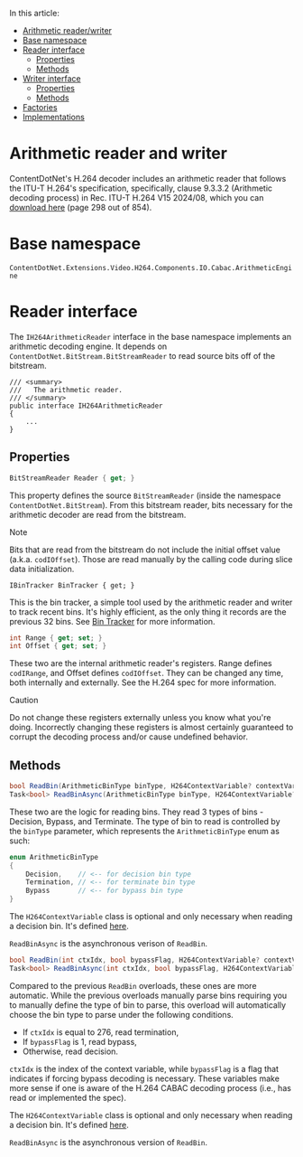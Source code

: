 ﻿In this article:
- [Arithmetic reader/writer](#arithmetic-rw)
- [Base namespace](#base-namespace)
- [Reader interface](#reader-interface)
    - [Properties](#reader-interface-properties)
    - [Methods](#reader-interface-methods)
- [Writer interface](#writer-interface)
    - [Properties](#writer-interface-properties)
    - [Methods](#writer-interface-methods)
- [Factories](#factories)
- [Implementations](#implementations)

<a name="arithmetic-rw"></a>
# Arithmetic reader and writer
ContentDotNet's H.264 decoder includes an arithmetic reader that follows the ITU-T H.264's specification, specifically, clause 9.3.3.2 (Arithmetic decoding process) in Rec. ITU-T H.264 V15 2024/08, which you can [download here](https://www.itu.int/rec/T-REC-H.264-202408-I/en) (page 298 out of 854).

<a name="base-namespace"></a>
# Base namespace
`ContentDotNet.Extensions.Video.H264.Components.IO.Cabac.ArithmeticEngine`

<a name="reader-interface"></a>
# Reader interface
The `IH264ArithmeticReader` interface in the base namespace implements an arithmetic decoding engine. It depends on `ContentDotNet.BitStream.BitStreamReader` to read source bits off of the bitstream.

```
/// <summary>
///   The arithmetic reader.
/// </summary>
public interface IH264ArithmeticReader
{
    ...
}
```

<a name="reader-interface-properties"></a>
## Properties
```cs
BitStreamReader Reader { get; }
```
This property defines the source `BitStreamReader` (inside the namespace `ContentDotNet.BitStream`). From this bitstream reader,
bits necessary for the arithmetic decoder are read from the bitstream.

> [!NOTE]
> Bits that are read from the bitstream do not include the initial offset value (a.k.a. `codIOffset`). Those are read manually by the calling code during slice data initialization.

```
IBinTracker BinTracker { get; }
```
This is the bin tracker, a simple tool used by the arithmetic reader and writer to track recent bins. It's highly efficient, as the only thing it records are
the previous 32 bins. See [Bin Tracker](#bin-tracker) for more information.

```cs
int Range { get; set; }
int Offset { get; set; }
```
These two are the internal arithmetic reader's registers. Range defines `codIRange`, and Offset defines `codIOffset`. They can be
changed any time, both internally and externally. See the H.264 spec for more information.

> [!CAUTION]
> Do not change these registers externally unless you know what you're doing. Incorrectly changing these registers is almost certainly guaranteed to corrupt the decoding process and/or cause undefined behavior.

<a name="reader-interface-methods"></a>
## Methods
```cs
bool ReadBin(ArithmeticBinType binType, H264ContextVariable? contextVariable);
Task<bool> ReadBinAsync(ArithmeticBinType binType, H264ContextVariable? contextVariable);
```
These two are the logic for reading bins. They read 3 types of bins - Decision, Bypass, and Terminate. The
type of bin to read is controlled by the `binType` parameter, which represents the `ArithmeticBinType` enum as such:
```cs
enum ArithmeticBinType
{
    Decision,    // <-- for decision bin type
    Termination, // <-- for terminate bin type
    Bypass       // <-- for bypass bin type
}
```
The `H264ContextVariable` class is optional and only necessary when reading a decision bin. It's defined [here](common.md#context-variable).

`ReadBinAsync` is the asynchronous verison of `ReadBin`.

```cs
bool ReadBin(int ctxIdx, bool bypassFlag, H264ContextVariable? contextVariable);
Task<bool> ReadBinAsync(int ctxIdx, bool bypassFlag, H264ContextVariable? contextVariable);
```
Compared to the previous `ReadBin` overloads, these ones are more automatic. While the previous overloads
manually parse bins requiring you to manually define the type of bin to parse, this overload will automatically
choose the bin type to parse under the following conditions.
- If `ctxIdx` is equal to 276, read termination,
- If `bypassFlag` is 1, read bypass,
- Otherwise, read decision.

`ctxIdx` is the index of the context variable, while `bypassFlag` is a flag that indicates if forcing bypass decoding is necessary. These variables make more sense if one is aware of the H.264 CABAC decoding process (i.e., has read or implemented the spec).

The `H264ContextVariable` class is optional and only necessary when reading a decision bin. It's defined [here](common.md#context-variable).

`ReadBinAsync` is the asynchronous version of `ReadBin`.


